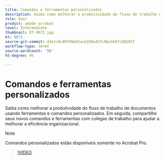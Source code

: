 ```yaml
---
title: Comandos e ferramentas personalizados
description: Saiba como melhorar a produtividade do fluxo de trabalho de documentos usando ferramentas e comandos personalizados
role: User
product: adobe acrobat
level: Intermediate
thumbnail: KT-9672.jpg
kt: 9672
source-git-commit: d3e1c0c09fd9a65acb2d9a437c0ba1667c882937
workflow-type: tm+mt
source-wordcount: '56'
ht-degree: 0%

---
```


# Comandos e ferramentas personalizados

Saiba como melhorar a produtividade do fluxo de trabalho de documentos usando ferramentas e comandos personalizados. Em seguida, compartilhe seus novos comandos e ferramentas com colegas de trabalho para ajudar a melhorar a eficiência organizacional.

>[!NOTE]
>
>Comandos personalizados estão disponíveis somente no Acrobat Pro.

>[!VIDEO](https://video.tv.adobe.com/v/340545?hidetitle=true)